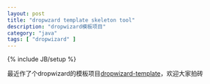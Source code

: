 ```yaml
---
layout: post
title: "dropwzard template skeleton tool"
description: "dropwizard模板项目"
category: "java"
tags: [ "dropwizard" ]
---
```

{% include JB/setup %}

最近作了个dropwizard的模板项目[dropwizard-template](https://github.com/epiphyllum/dropwizard-template.git)，欢迎大家拍砖

